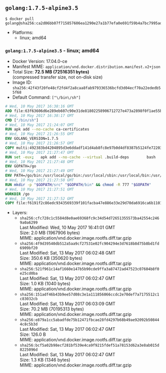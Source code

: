 ## `golang:1.7.5-alpine3.5`

```console
$ docker pull golang@sha256:ca2d06bb07f715857606ea1290e27a1b77efa0e691f59b4a7bc7995ad93714a0
```

-	Platforms:
	-	linux; amd64

### `golang:1.7.5-alpine3.5` - linux; amd64

-	Docker Version: 17.04.0-ce
-	Manifest MIME: `application/vnd.docker.distribution.manifest.v2+json`
-	Total Size: **72.5 MB (72516351 bytes)**  
	(compressed transfer size, not on-disk size)
-	Image ID: `sha256:42f43f20fe48cf2fd4f2a8caa8fab979336536bcfd3d04ecf70a22ededb55f68`
-	Default Command: `["\/bin\/sh"]`

```dockerfile
# Wed, 10 May 2017 16:38:16 GMT
ADD file:63f63606d6e289eb607c90e31de81802258906712727e473a2898f0f1ae55bb5 in / 
# Wed, 10 May 2017 16:38:17 GMT
CMD ["/bin/sh"]
# Wed, 10 May 2017 21:24:07 GMT
RUN apk add --no-cache ca-certificates
# Wed, 10 May 2017 21:26:55 GMT
ENV GOLANG_VERSION=1.7.5
# Wed, 10 May 2017 21:26:57 GMT
COPY multi:492383bd4204895d3e6ddadf141d4ab8fc8e97b0d4df8387b5124fe722039f0d in /go-alpine-patches/ 
# Wed, 10 May 2017 21:27:47 GMT
RUN set -eux; 	apk add --no-cache --virtual .build-deps 		bash 		gcc 		musl-dev 		openssl 		go 	; 	export 		GOROOT_BOOTSTRAP="$(go env GOROOT)" 		GOOS="$(go env GOOS)" 		GOARCH="$(go env GOARCH)" 		GO386="$(go env GO386)" 		GOARM="$(go env GOARM)" 		GOHOSTOS="$(go env GOHOSTOS)" 		GOHOSTARCH="$(go env GOHOSTARCH)" 	; 		wget -O go.tgz "https://golang.org/dl/go$GOLANG_VERSION.src.tar.gz"; 	echo '4e834513a2079f8cbbd357502cccaac9507fd00a1efe672375798858ff291815 *go.tgz' | sha256sum -c -; 	tar -C /usr/local -xzf go.tgz; 	rm go.tgz; 		cd /usr/local/go/src; 	for p in /go-alpine-patches/*.patch; do 		[ -f "$p" ] || continue; 		patch -p2 -i "$p"; 	done; 	./make.bash; 		rm -rf /go-alpine-patches; 	apk del .build-deps; 		export PATH="/usr/local/go/bin:$PATH"; 	go version
# Wed, 10 May 2017 21:27:48 GMT
ENV GOPATH=/go
# Wed, 10 May 2017 21:27:49 GMT
ENV PATH=/go/bin:/usr/local/go/bin:/usr/local/sbin:/usr/local/bin:/usr/sbin:/usr/bin:/sbin:/bin
# Wed, 10 May 2017 21:27:50 GMT
RUN mkdir -p "$GOPATH/src" "$GOPATH/bin" && chmod -R 777 "$GOPATH"
# Wed, 10 May 2017 21:27:51 GMT
WORKDIR /go
# Wed, 10 May 2017 21:27:52 GMT
COPY file:f6191f2c86edc9343569339f101facba47e886e33e29d70da6916ca6b1101a53 in /usr/local/bin/ 
```

-	Layers:
	-	`sha256:cfc728c1c5584d8e0ae69368fc9c34d54d72651355573ba42554c2469a0a6299`  
		Last Modified: Wed, 10 May 2017 16:41:01 GMT  
		Size: 2.0 MB (1967906 bytes)  
		MIME: application/vnd.docker.image.rootfs.diff.tar.gzip
	-	`sha256:4f9d39540db512a5aa9cf27531e02fc904294e3d7618b8d75b8bd1fd6909bf20`  
		Last Modified: Sat, 13 May 2017 06:02:48 GMT  
		Size: 350.6 KB (350620 bytes)  
		MIME: application/vnd.docker.image.rootfs.diff.tar.gzip
	-	`sha256:521f961c14af1660e147b5b90cde9ffa3a87472ad47523c07604b8f0e25cd0ba`  
		Last Modified: Sat, 13 May 2017 06:02:47 GMT  
		Size: 1.0 KB (1040 bytes)  
		MIME: application/vnd.docker.image.rootfs.diff.tar.gzip
	-	`sha256:151adf46b43b9ee57d08c3e1a111856066ccdc2e70def7a7175512c1c83032cb`  
		Last Modified: Sat, 13 May 2017 06:03:09 GMT  
		Size: 70.2 MB (70195313 bytes)  
		MIME: application/vnd.docker.image.rootfs.diff.tar.gzip
	-	`sha256:e879a1cc5abadfde75b12471fbcae28fd4297b68b49ae92092b508444c8c5b3d`  
		Last Modified: Sat, 13 May 2017 06:02:47 GMT  
		Size: 126.0 B  
		MIME: application/vnd.docker.image.rootfs.diff.tar.gzip
	-	`sha256:bcf5a02b98ecf281bf539e4ca9f9215fdef51a78153d62a3e8ab015d8225096d`  
		Last Modified: Sat, 13 May 2017 06:02:47 GMT  
		Size: 1.3 KB (1346 bytes)  
		MIME: application/vnd.docker.image.rootfs.diff.tar.gzip
